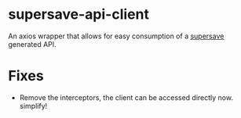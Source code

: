 supersave-api-client
====================


An axios wrapper that allows for easy consumption of a 
[supersave](https://www.npmjs.com/package/supersave) generated API.

# Fixes

- Remove the interceptors, the client can be accessed directly now. simplify!